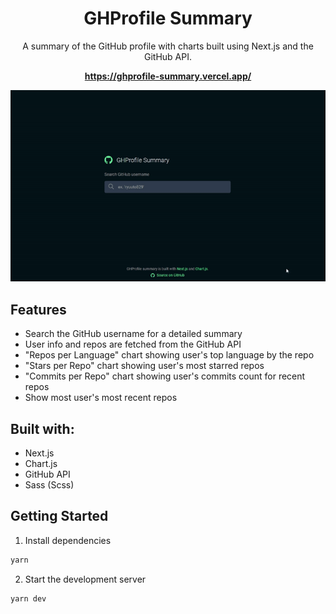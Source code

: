 <div align="center">

# GHProfile Summary

A summary of the GitHub profile with charts built using Next.js and the GitHub API.

**https://ghprofile-summary.vercel.app/**

![demo](https://raw.githubusercontent.com/ryuuto829/ghprofile-summary/master/_assets/ghprofile-summary-demo.gif)

</div>

## Features

- Search the GitHub username for a detailed summary
- User info and repos are fetched from the GitHub API
- "Repos per Language" chart showing user's top language by the repo
- "Stars per Repo" chart showing user's most starred repos
- "Commits per Repo" chart showing user's commits count for recent repos
- Show most user's most recent repos

## Built with:

- Next.js
- Chart.js
- GitHub API
- Sass (Scss)

## Getting Started

1. Install dependencies

```bash
yarn
```

2. Start the development server

```bash
yarn dev
```
